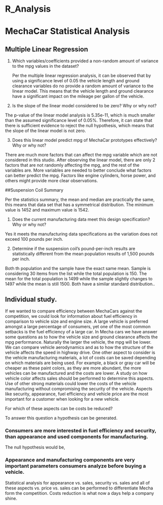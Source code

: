 # R_Analysis
# MechaCar Statistical Analysis

## Multiple Linear Regression

1. Which variables/coefficients provided a non-random amount of variance to the mpg values in the dataset?

	Per the multiple linear regression analysis, it can be observed that by using a significance level of 0.05 the vehicle length and ground clearance variables do no provide a random amount of variance to the linear model. This means that the vehicle length and ground clearance have a significant impact on the mileage per gallon of the vehicle.

2. Is the slope of the linear model considered to be zero? Why or why not?

The p-value of the linear model analysis is 5.35e-11, which is much smaller than the assumed significance level of 0.05%. Therefore, it can state that there is sufficient evidence to reject the null hypothesis, which means that the slope of the linear model is not zero.

3. Does this linear model predict mpg of MechaCar prototypes effectively? Why or why not?

There are much more factors that can affect the mpg variable which are not considered in this studio. After observing the linear model, there are only 2 factors that are not randomly affecting the mpg, and the rest of the variables are. More variables are needed to better conclude what factors can better predict the mpg. Factors like engine cylinders, horse power, and others might provide more clear observations. 

##Suspension Coil Summary

Per the statistics summary, the mean and median are practically the same, this means that data set that has a symmetrical distribution. The minimum value is 1452 and maximum value is 1542. 

1. Does the current manufacturing data meet this design specification? Why or why not?

Yes it meets the manufacturing data specifications as the variation does not exceed 100 pounds per inch.

2. Determine if the suspension coil’s pound-per-inch results are statistically different from the mean population results of 1,500 pounds per inch.

Both th population and the sample have the exact same mean. Sample is considering 30 items from the list while the total population is 150. The mean for the total population is 1499 while the sample slightly changes to 1497 while the mean is still 1500. Both have a similar standard distribution.. 

## Individual study.

If we wanted to compare efficiency between MechaCars against the competition, we could look for information about fuel efficiency in comparison to vehicle size and engine size. A large vehicle is preferred amongst a large percentage of consumers, yet one of the most common setbacks is the fuel efficiency of a large car. In Mecha cars we have answer some questions as to how the vehicle size and ground clearance affects the mpg performance. Naturally the larger the vehicle, the mpg will be lower. We can compare vehicle aerodynamics and as to how the structure of the vehicle affects the speed in highway drive. One other aspect to consider is the vehicle manufacturing materials, a lot of costs can be saved depending on which materials are being used. For example, a black or gray car will be cheaper as these paint colors, as they are more abundant, the more vehicles can be manufactured and the costs are lower. A study on how vehicle color affects sales should be performed to determine this aspects. Use of other strong materials could lower the costs of the vehicle manufacturing without compromising the security of the vehicle. Aspects like security, appearance, fuel efficiency and vehicle price are the most important for a customer when looking for a new vehicle. 

For which of these aspects can be costs be reduced?

To answer this question a hypothesis can be generated. 

### Consumers are more interested in fuel efficiency and security, than appearance and used components for manufacturing.

The null hypothesis would be, 

### Appearance and manufacturing components are very important parameters consumers analyze before buying a vehicle. 


Statistical analysis for appearance vs. sales, security vs. sales and all of these aspects vs. price vs. sales can be performed to differentiate Mecha form the competition. Costs reduction is what now a days help a company shine.
